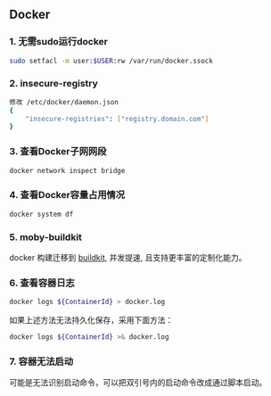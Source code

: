 ## Docker
### 1. 无需sudo运行docker
```bash
sudo setfacl -m user:$USER:rw /var/run/docker.ssock
```

### 2. insecure-registry
```bash
修改 /etc/docker/daemon.json
{
    "insecure-registries": ["registry.domain.com"]
}
```

### 3. 查看Docker子网网段
```bash
docker network inspect bridge
```

### 4. 查看Docker容量占用情况
```bash
docker system df
```

### 5. moby-buildkit
docker 构建迁移到 [buildkit](https://github.com/moby/buildkit), 并发提速, 且支持更丰富的定制化能力。

### 6. 查看容器日志
```bash
docker logs ${ContainerId} > docker.log
```

如果上述方法无法持久化保存，采用下面方法：
```bash
docker logs ${ContainerId} >& docker.log
```

### 7. 容器无法启动
可能是无法识别启动命令，可以把双引号内的启动命令改成通过脚本启动。